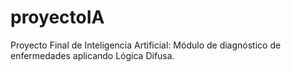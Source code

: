 # proyectoIA
Proyecto Final de Inteligencia Artificial: Módulo de diagnóstico de enfermedades aplicando Lógica Difusa.
